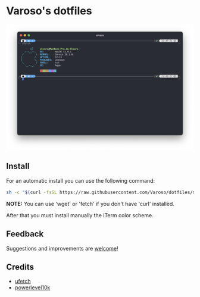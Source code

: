 # Varoso's dotfiles

![preview](assets/iterm2.png)

## Install

For an automatic install you can use the following command:

```zsh
sh -c "$(curl -fsSL https://raw.githubusercontent.com/Varoso/dotfiles/master/install.sh)" 
```

**NOTE:** You can use 'wget' or 'fetch' if you don't have 'curl' installed.

After that you must install manually the iTerm color scheme.

## Feedback

Suggestions and improvements are [welcome](https://github.com/Varoso/dotfiles/issues)!

## Credits

* [ufetch](https://gitlab.com/jschx/ufetch)
* [powerlevel10k](hhttps://github.com/romkatv/powerlevel10k)
